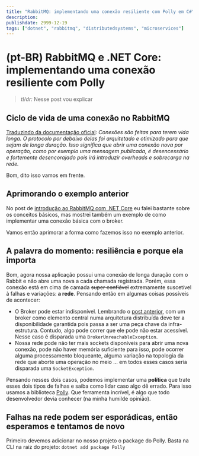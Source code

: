 ```yaml
---
title: "RabbitMQ: implementando uma conexão resiliente com Polly em C#"
description: 
publishdate: 2999-12-19
tags: ["dotnet", "rabbitmq", "distributedsystems", "microservices"]
---
```


# (pt-BR) RabbitMQ e .NET Core: implementando uma conexão resiliente com Polly

> *tl/dr:* Nesse post vou explicar

## Ciclo de vida de uma conexão no RabbitMQ

[Traduzindo da documentação oficial](https://www.rabbitmq.com/dotnet-api-guide.html#connection-and-channel-lifspan): *Conexões são feitas para terem vida longa. O protocolo por debaixo delas foi arquitetado e otimizado para que sejam de longa duração. Isso significa que abrir uma conexão nova por operação, como por exemplo uma mensagem publicada, é desencessário e fortemente desencorajado pois irá introduzir overheads e sobrecarga na rede.*

Bom, dito isso vamos em frente.

## Aprimorando o exemplo anterior

No post de [introdução ao RabbitMQ com .NET Core](https://dev.to/mviegas/pt-br-introducao-ao-rabbitmq-com-net-core-15oc) eu falei bastante sobre os conceitos básicos, mas mostrei também um exemplo de como implementar uma conexão básica com o broker.

Vamos então aprimorar a forma como fazemos isso no exemplo anterior.

## A palavra do momento: resiliência e porque ela importa

Bom, agora nossa aplicação possui uma conexão de longa duração com o Rabbit e não abre uma nova a cada chamada registrada. Porém, essa conexão está em cima de camada ~~super confiável~~ extremamente suscetível à falhas e variações: **a rede**. Pensando então em algumas coisas possíveis de acontecer:

- O Broker pode estar indisponível. Lembrando o [post anterior](https://dev.to/mviegas/pt-br-introducao-ao-rabbitmq-com-net-core-15oc), com um broker como elemento central numa arquitetura distribuída deve ter a disponibilidade garantida pois passa a ser uma peça chave da infra-estrutura. Contudo, algo pode correr que ele pode não estar acessível. Nesse caso é disparada uma `BrokerUnreachableException`.
- Nossa rede pode não ter mais sockets disponíveis para abrir uma nova conexão, pode não haver memória suficiente para isso, pode ocorrer alguma processamento bloqueante, alguma variação na topologia da rede que aborte uma operação no meio ... em todos esses casos seria disparada uma `SocketException`.

Pensando nesses dois casos, podemos implementar uma **política** que trate esses dois tipos de falhas e saiba como lidar caso algo dê errado. Para isso usamos a biblioteca [Polly](https://github.com/App-vNext/Polly). Que ferramenta incrível, é algo que todo desenvolvedor devia conhecer (na minha humilde opinião).

## Falhas na rede podem ser esporádicas, então esperamos e tentamos de novo

Primeiro devemos adicionar no nosso projeto o package do Polly. Basta na CLI na raiz do projeto: `dotnet add package Polly`
